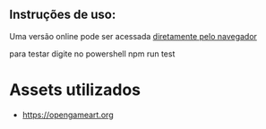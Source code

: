 ##  Instruções de uso:
Uma versão online pode ser acessada [diretamente pelo navegador](https://adrianoeoliveira.github.io/CadeiasdeMarkov/)

para testar digite no powershell npm run test

# Assets utilizados

-  https://opengameart.org
